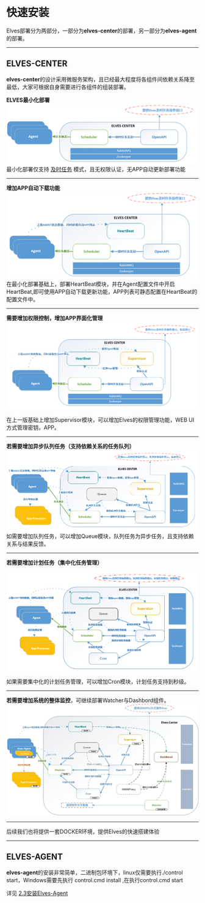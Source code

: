 # 快速安装

Elves部署分为两部分，一部分为**elves-center**的部署，另一部分为**elves-agent**的部署。

---

## ELVES-CENTER

**elves-center**的设计采用微服务架构，且已经最大程度将各组件间依赖关系降至最低，大家可根据自身需要进行各组件的组装部署。

**ELVES最小化部署**![](/assets/elves-mini-1.png)最小化部署仅支持 [及时任务](/api/rt/exec.md) 模式，且无权限认证，无APP自动更新部署功能

---

**增加APP自动下载功能**![](/assets/elves-mini-2.png)在最小化部署基础上，部署HeartBeat模块，并在Agent配置文件中开启HeartBeat,即可使用APP自动下载更新功能，APP列表可静态配置在HeartBeat的配置文件中。

---

**需要增加权限控制，增加APP界面化管理**![](/assets/elves-mini-3.png)

在上一版基础上增加Supervisor模块，可以增加Elves的权限管理功能，WEB UI方式管理密钥，APP。

---

**若需要增加异步队列任务（支持依赖关系的任务队列）**![](/assets/elves-mini-4.png)如需要增加队列任务，可以增加Queue模块，队列任务为异步任务，且支持依赖关系与结果反馈。

---

**若需要增加计划任务（集中化任务管理）**

![](/assets/elves-mini-5.png)

如果需要集中化的计划任务管理，可以增加Cron模块，计划任务支持到秒级。

---

**若需要增加系统的整体监控**，可继续部署Watcher与Dashbord组件。![](/assets/arc.jpg)

---

后续我们也将提供一套DOCKER环境，提供Elves的快速搭建体验

---

## ELVES-AGENT

**elves-agent**的安装非常简单，二进制包环境下，linux仅需要执行./control start，Windows需要先执行 control.cmd install ,在执行control.cmd start

详见 [2.3安装Elves-Agent](/quickinstall/install-elves-agent.md)

